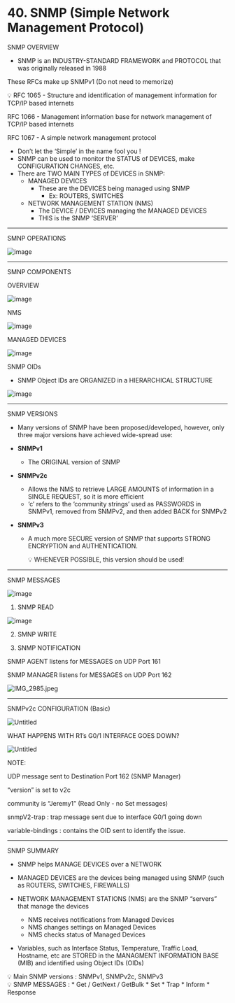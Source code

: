 # 40. SNMP (Simple Network Management Protocol)

SNMP OVERVIEW

- SNMP is an INDUSTRY-STANDARD FRAMEWORK and PROTOCOL that was originally released in 1988

These RFCs make up SNMPv1 (Do not need to memorize)

<aside>
💡 RFC 1065 - Structure and identification of management information for TCP/IP based internets

RFC 1066 - Management information base for network management of TCP/IP based internets

RFC 1067 - A simple network management protocol

</aside>

- Don’t let the ‘Simple’ in the name fool you !
- SNMP can be used to monitor the STATUS of DEVICES, make CONFIGURATION CHANGES, etc.
- There are TWO MAIN TYPES of DEVICES in SNMP:
    - MANAGED DEVICES
        - These are the DEVICES being managed using SNMP
            - Ex: ROUTERS, SWITCHES
    - NETWORK MANAGEMENT STATION (NMS)
        - The DEVICE / DEVICES managing the MANAGED DEVICES
        - THIS is the SNMP ‘SERVER’

---

SMNP OPERATIONS

![image](https://github.com/psaumur/CCNA/assets/106411237/bfa13793-5bc7-4344-8592-f38ef3a64784)

---

SMNP COMPONENTS

OVERVIEW

![image](https://github.com/psaumur/CCNA/assets/106411237/632a83c5-27c8-4adc-8b08-079030c5f52c)

NMS

![image](https://github.com/psaumur/CCNA/assets/106411237/aa59534d-01d5-404c-bdf6-e0fd92cf9d98)

MANAGED DEVICES

![image](https://github.com/psaumur/CCNA/assets/106411237/656e27b1-86a4-42c7-a1a1-94309aa19610)

SNMP OIDs

- SNMP Object IDs are ORGANIZED in a HIERARCHICAL STRUCTURE

![image](https://github.com/psaumur/CCNA/assets/106411237/79180299-7d9a-4607-a592-7e7d8d090cd1)

---

SNMP VERSIONS

- Many versions of SNMP have been proposed/developed, however, only three major versions have achieved wide-spread use:

- **SNMPv1**
    - The ORIGINAL version of SNMP
- **SNMPv2c**
    - Allows the NMS to retrieve LARGE AMOUNTS of information in a SINGLE REQUEST, so it is more efficient
    - ‘c’ refers to the ‘community strings’ used as PASSWORDS in SNMPv1, removed from SNMPv2, and then added BACK for SNMPv2
- **SNMPv3**
    - A much more SECURE version of SNMP that supports STRONG ENCRYPTION and AUTHENTICATION.
        
        <aside>
        💡 WHENEVER POSSIBLE, this version should be used!
        
        </aside>
        

---

SNMP MESSAGES

![image](https://github.com/psaumur/CCNA/assets/106411237/25b15c81-931a-41a6-8033-dff07bfb5f15)

1) SNMP READ

![image](https://github.com/psaumur/CCNA/assets/106411237/e7d671f6-f2b0-468a-95a2-6678a52945c4)

2) SMNP WRITE



3) SNMP NOTIFICATION



SNMP AGENT listens for MESSAGES on UDP Port 161

SNMP MANAGER listens for MESSAGES on UDP Port 162

![IMG_2985.jpeg](https://prod-files-secure.s3.us-west-2.amazonaws.com/4cdde10f-02e3-465a-88ff-7f4c39b1e84f/4ad2ce42-c01f-4475-80e8-6272c508a043/IMG_2985.jpeg)

---

SNMPv2c CONFIGURATION (Basic)

![Untitled](https://prod-files-secure.s3.us-west-2.amazonaws.com/4cdde10f-02e3-465a-88ff-7f4c39b1e84f/971dd829-9360-4dfa-9f5a-1db52a3ce599/Untitled.png)

WHAT HAPPENS WITH R1’s G0/1 INTERFACE GOES DOWN?

![Untitled](https://prod-files-secure.s3.us-west-2.amazonaws.com/4cdde10f-02e3-465a-88ff-7f4c39b1e84f/ba3a1a05-6235-433d-aef3-2555f7b53b82/Untitled.png)

NOTE:

UDP message sent to Destination Port 162 (SNMP Manager)

“version” is set to v2c

community is “Jeremy1” (Read Only - no Set messages)

snmpV2-trap : trap message sent due to interface G0/1 going down

variable-bindings : contains the OID sent to identify the issue.

---

SNMP SUMMARY

- SNMP helps MANAGE DEVICES over a NETWORK
- MANAGED DEVICES are the devices being managed using SNMP (such as ROUTERS, SWITCHES, FIREWALLS)
- NETWORK MANAGEMENT STATIONS (NMS) are the SNMP “servers” that manage the devices
    - NMS receives notifications from Managed Devices
    - NMS changes settings on Managed Devices
    - NMS checks status of Managed Devices
    
- Variables, such as Interface Status, Temperature, Traffic Load, Hostname, etc are STORED in the MANAGMENT INFORMATION BASE (MIB) and identified using Object IDs (OIDs)

<aside>
💡 Main SNMP versions : SNMPv1, SNMPv2c, SNMPv3

</aside>

<aside>
💡 SNMP MESSAGES : 
* Get / GetNext / GetBulk
* Set
* Trap
* Inform
* Response

</aside>
